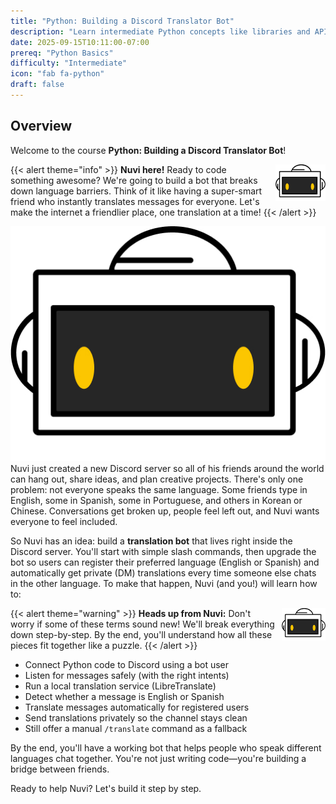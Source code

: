 ```yaml
---
title: "Python: Building a Discord Translator Bot"
description: "Learn intermediate Python concepts like libraries and APIs with Discord integration"
date: 2025-09-15T10:11:00-07:00
prereq: "Python Basics"
difficulty: "Intermediate"
icon: "fab fa-python"
draft: false
---
```


## Overview
Welcome to the course **Python: Building a Discord Translator Bot**!

{{< alert theme="info" >}}
<img src="media/NF_mascot.jpg" alt="Nuvi mascot" width="80" style="float:right;margin:0 0 8px 12px;" />
<strong>Nuvi here!</strong> Ready to code something awesome? We're going to build a bot that breaks down language barriers. Think of it like having a super-smart friend who instantly translates messages for everyone. Let's make the internet a friendlier place, one translation at a time!
{{< /alert >}}

![Nuvi](media/NF_mascot.jpg)
 Nuvi just created a new Discord server so all of his friends around the world can hang out, share ideas, and plan creative projects. There's only one problem: not everyone speaks the same language. Some friends type in English, some in Spanish, some in Portuguese, and others in Korean or Chinese. Conversations get broken up, people feel left out, and Nuvi wants everyone to feel included.

So Nuvi has an idea: build a **translation bot** that lives right inside the Discord server. You'll start with simple slash commands, then upgrade the bot so users can register their preferred language (English or Spanish) and automatically get private (DM) translations every time someone else chats in the other language. To make that happen, Nuvi (and you!) will learn how to:

{{< alert theme="warning" >}}
<img src="media/NF_mascot.jpg" alt="Nuvi mascot" width="70" style="float:right;margin:0 0 6px 10px;" />
<strong>Heads up from Nuvi:</strong> Don't worry if some of these terms sound new! We'll break everything down step-by-step. By the end, you'll understand how all these pieces fit together like a puzzle.
{{< /alert >}}

- Connect Python code to Discord using a bot user
- Listen for messages safely (with the right intents)
- Run a local translation service (LibreTranslate)
- Detect whether a message is English or Spanish
- Translate messages automatically for registered users
- Send translations privately so the channel stays clean
- Still offer a manual `/translate` command as a fallback

By the end, you'll have a working bot that helps people who speak different languages chat together. You're not just writing code—you're building a bridge between friends.

Ready to help Nuvi? Let's build it step by step.

